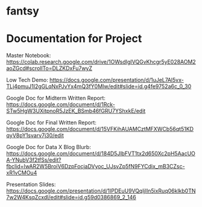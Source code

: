# fantsy

# Documentation for Project 

Master Notebook: 
https://colab.research.google.com/drive/1OWsdIgIVQGvKhcgr5yE028AOM2aoZGcd#scrollTo=DLZKDxFu7wyZ

Low Tech Demo:
https://docs.google.com/presentation/d/1uJeL7Al5vx-TLj4pmuJ1I2gGLqNxPJvYx4mQ3fY0MIw/edit#slide=id.g4fe9752a6c_0_30

Google Doc for Midterm Written Report: 
https://docs.google.com/document/d/1Rck-STw5HgW3UXitpnoR5JzEK_BSmb46fGRU7YShxkE/edit

Google Doc for Final Written Report:
https://docs.google.com/document/d/15VFKihAUAMCztMFXWCb56qt51KDqyV8pY1svarv7j30/edit

Google Doc for Data X Blog Blurb:
https://docs.google.com/document/d/184D5JlbFVT1tx2d650Xc2pH5AacUOA-YNubV3f2tfSs/edit?fbclid=IwAR2W5BroiV6DzpFocjaDVyoc_UJsvZp5fN9FYCdix_mB3CZsc-xR1vCMOu4

Presentation Slides:
https://docs.google.com/presentation/d/1IPDEuU9VQqljIIn5ixRuq06klkb0TN7w2W4KsqZcxdI/edit#slide=id.g59d0386869_2_146
